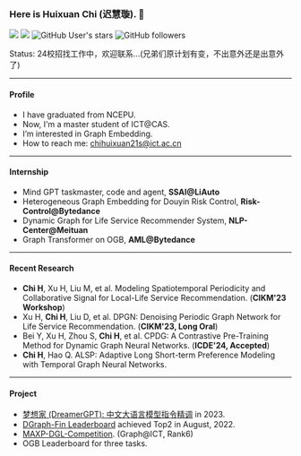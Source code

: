 ### Here is Huixuan Chi (迟慧璇). 👋

[![](https://img.shields.io/badge/CSDN-@智慧的旋风-red.svg?style=plastic)](https://blog.csdn.net/weixin_41650348/)  [![](https://img.shields.io/badge/知乎-@智慧的旋风-blue.svg?style=plastic&logo=zhihu)](https://www.zhihu.com/people/zhi-hui-de-xuan-feng)   ![GitHub User's stars](https://img.shields.io/github/stars/ytchx1999?affiliations=OWNER&style=social) ![GitHub followers](https://img.shields.io/github/followers/ytchx1999?style=social)

Status: 24校招找工作中，欢迎联系...(兄弟们原计划有变，不出意外还是出意外了)

---

#### Profile

- I have graduated from NCEPU.
- Now, I'm a master student of ICT@CAS.
- I’m interested in Graph Embedding.
- How to reach me: [chihuixuan21s@ict.ac.cn](#)
  
---

#### Internship

- Mind GPT taskmaster, code and agent, **SSAI@LiAuto**
- Heterogeneous Graph Embedding for Douyin Risk Control, **Risk-Control@Bytedance**
- Dynamic Graph for Life Service Recommender System, **NLP-Center@Meituan**
- Graph Transformer on OGB, **AML@Bytedance**

---

#### Recent Research

- **Chi H**, Xu H, Liu M, et al. Modeling Spatiotemporal Periodicity and Collaborative Signal for Local-Life Service Recommendation. (**CIKM'23 Workshop**)
- Xu H, **Chi H**, Liu D, et al. DPGN: Denoising Periodic Graph Network for Life Service Recommendation. (**CIKM'23, Long Oral**)
- Bei Y, Xu H, Zhou S, **Chi H**, et al. CPDG: A Contrastive Pre-Training Method for Dynamic Graph Neural Networks. (**ICDE'24, Accepted**)
- **Chi H**, Hao Q. ALSP: Adaptive Long Short-term Preference Modeling with Temporal Graph Neural Networks.

---

#### Project

- [梦想家 (DreamerGPT): 中文大语言模型指令精调](https://github.com/DreamerGPT/DreamerGPT) in 2023.
- [DGraph-Fin Leaderboard](https://dgraph.xinye.com/leaderboards/dgraphfin) achieved Top2 in August, 2022. 
- [MAXP-DGL-Competition](https://www.biendata.xyz/competition/maxp_dgl/). (Graph@ICT, Rank6)
- OGB Leaderboard for three tasks.
<!--
  - [ogbn-products Leaderboard](https://ogb.stanford.edu/docs/leader_nodeprop/#ogbn-products)
  - [ogbl-vessel Leaderboard](https://ogb.stanford.edu/docs/leader_linkprop/#ogbl-vessel) 
  - [ogbg-molhiv Leaderboard](https://ogb.stanford.edu/docs/leader_graphprop/#ogbg-molhiv) -->


<!--I’m currently working on my undergraduate graduation project ([PyG-OGB-Tricks](https://github.com/ytchx1999/PyG-OGB-Tricks)), hoping to get valuable advice from you.-->
<!-- - My Blog: [https://blog.csdn.net/weixin_41650348/](https://blog.csdn.net/weixin_41650348/). -->

<!-- ![ytchx1999's github stats](https://github-readme-stats.vercel.app/api?username=ytchx1999&theme=radical&show_icons=true)  -->
